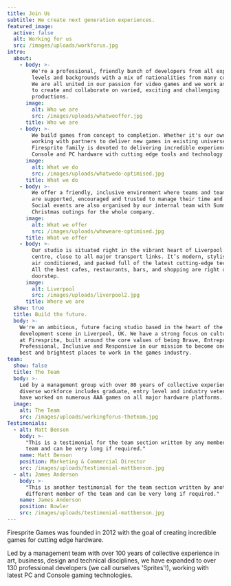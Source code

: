 ```yaml
---
title: Join Us
subtitle: We create next generation experiences.
featured_image:
  active: false
  alt: Working for us
  src: /images/uploads/workforus.jpg
intro:
  about:
    - body: >-
        We're a professional, friendly bunch of developers from all experience
        levels and backgrounds with a mix of nationalities from many countries.
        We are all united in our passion for video games and we work as a team
        to create and collaborate on varied, exciting and challenging
        productions.
      image:
        alt: Who we are
        src: /images/uploads/whatweoffer.jpg
      title: Who we are
    - body: >-
        We build games from concept to completion. Whether it's our own IP or
        working with partners to deliver new games in existing universes, the
        Firesprite family is devoted to delivering incredible experiences on
        Console and PC hardware with cutting edge tools and technology.
      image:
        alt: What we do
        src: /images/uploads/whatwedo-optimised.jpg
      title: What we do
    - body: >-
        We offer a friendly, inclusive environment where teams and team members
        are supported, encouraged and trusted to manage their time and workflow.
        Social events are also organised by our internal team with Summer and
        Christmas outings for the whole company.
      image:
        alt: What we offer
        src: /images/uploads/whoweare-optimised.jpg
      title: What we offer
    - body: >-
        Our studio is situated right in the vibrant heart of Liverpool city
        centre, close to all major transport links. It’s modern, stylish, and
        air conditioned, and packed full of the latest cutting-edge technology.
        All the best cafes, restaurants, bars, and shopping are right on our
        doorstep.
      image:
        alt: Liverpool
        src: /images/uploads/liverpool2.jpg
      title: Where we are
  show: true
  title: Build the future.
  body: >-
    We're an ambitious, future facing studio based in the heart of the game
    development scene in Liverpool, UK. We have a strong focus on culture here
    at Firesprite, built around the core values of being Brave, Entrepreneurial,
    Professional, Inclusive and Responsive in our mission to become one of the
    best and brightest places to work in the games industry. 
team:
  show: false
  title: The Team
  body: >-
    Led by a management group with over 80 years of collective experience our
    diverse workforce includes graduate, entry level and industry veterans who
    have worked on numerous AAA games on all major hardware platforms.
  image:
    alt: The Team
    src: /images/uploads/workingforus-theteam.jpg
Testimonials:
  - alt: Matt Benson
    body: >-
      "This is a testimonial for the team section written by any member of the
      team and can be very long if required."
    name: Matt Benson
    position: Marketing & Commercial Director
    src: /images/uploads/testimonial-mattbenson.jpg
  - alt: James Anderson
    body: >-
      "This is another testimonial for the team section written by another
      different member of the team and can be very long if required."
    name: James Anderson
    position: Bowler
    src: /images/uploads/testimonial-mattbenson.jpg
---
```

Firesprite Games was founded in 2012 with the goal of creating incredible games for cutting edge hardware. 

Led by a management team with over 100 years of collective experience in art, business, design and technical disciplines, we have expanded to over 130 professional developers (we call ourselves 'Sprites'!), working with latest PC and Console gaming technologies.
